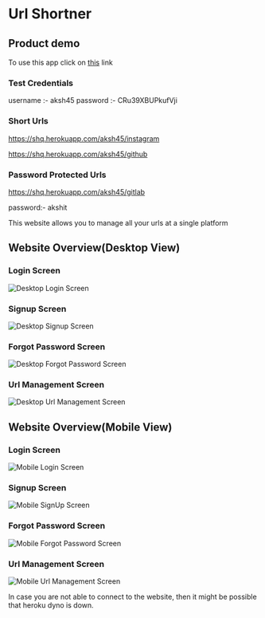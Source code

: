 # Url Shortner

## Product demo

To use this app click on [this](https://shq.herokuapp.com/) link

### Test Credentials

username :- aksh45
password :- CRu39XBUPkufVji


### Short Urls

https://shq.herokuapp.com/aksh45/instagram

https://shq.herokuapp.com/aksh45/github

### Password Protected Urls

https://shq.herokuapp.com/aksh45/gitlab

password:- akshit

This website allows you to manage all your urls at a single platform

## Website Overview(Desktop View)

### Login Screen

![Desktop Login Screen](demo_images/desktop_login.png)

### Signup Screen

![Desktop Signup Screen](demo_images/desktop_signup.png)

### Forgot Password Screen

![Desktop Forgot Password Screen](demo_images/desktop_forgot_password.png)

### Url Management Screen

![Desktop Url Management Screen](demo_images/desktop_app_view.png)


## Website Overview(Mobile View) 

### Login Screen

![Mobile Login Screen](demo_images/mobile_login.png)

### Signup Screen

![Mobile SignUp Screen](demo_images/mobile_signup.png)

### Forgot Password Screen

![Mobile Forgot Password Screen](demo_images/mobile_forgot.png)

### Url Management Screen

![Mobile Url Management Screen](demo_images/mobile_app_view.png)



In case you are not able to connect to the website, then it might be possible that heroku dyno is down.